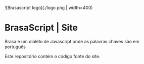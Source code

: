 ![Brasascript logo](./logo.png | width=400)

# BrasaScript | Site

Brasa é um dialeto de Javascript onde as palavras chaves são em português

Este repositório contém o código fonte do site.


